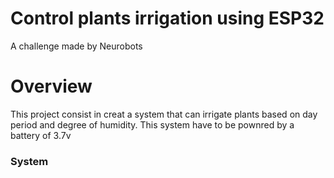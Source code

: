 # Control plants irrigation using ESP32

A challenge made by Neurobots

# Overview

This project consist in creat a system that can irrigate plants based on day period and degree of humidity. This system have to be pownred by a battery of 3.7v 

### System

